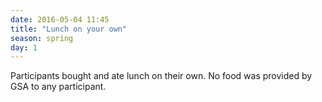 ```yaml
---
date: 2016-05-04 11:45
title: "Lunch on your own"
season: spring
day: 1
---
```

Participants bought and ate lunch on their own. No food was provided by GSA to any participant.
